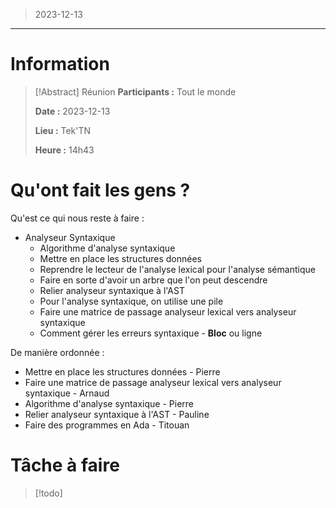 > 2023-12-13

---

# Information

>[!Abstract] Réunion
>**Participants :** Tout le monde
>
>**Date :** 2023-12-13
>
>**Lieu :** Tek'TN
>
>**Heure :** 14h43

# Qu'ont fait les gens ?

Qu'est ce qui nous reste à faire :
- Analyseur Syntaxique
	- Algorithme d'analyse syntaxique
	- Mettre en place les structures données
	- Reprendre le lecteur de l'analyse lexical pour l'analyse sémantique
	- Faire en sorte d'avoir un arbre que l'on peut descendre
	- Relier analyseur syntaxique à l'AST
	- Pour l'analyse syntaxique, on utilise une pile
	- Faire une matrice de passage analyseur lexical vers analyseur syntaxique
	- Comment gérer les erreurs syntaxique - **Bloc** ou ligne

De manière ordonnée :
- Mettre en place les structures données - Pierre
- Faire une matrice de passage analyseur lexical vers analyseur syntaxique - Arnaud
- Algorithme d'analyse syntaxique - Pierre
- Relier analyseur syntaxique à l'AST - Pauline
- Faire des programmes en Ada - Titouan


# Tâche à faire

> [!todo]
>

